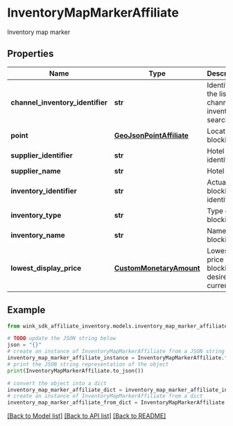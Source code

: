 # InventoryMapMarkerAffiliate

Inventory map marker

## Properties

Name | Type | Description | Notes
------------ | ------------- | ------------- | -------------
**channel_inventory_identifier** | **str** | Identifier of the list, channel inventory or search | 
**point** | [**GeoJsonPointAffiliate**](GeoJsonPointAffiliate.md) | Location of blocking | 
**supplier_identifier** | **str** | Hotel identifier | 
**supplier_name** | **str** | Hotel name | 
**inventory_identifier** | **str** | Actual blocking identifier | 
**inventory_type** | **str** | Type of blocking | 
**inventory_name** | **str** | Name of blocking | 
**lowest_display_price** | [**CustomMonetaryAmount**](CustomMonetaryAmount.md) | Lowest price of blocking in desired currency | 

## Example

```python
from wink_sdk_affiliate_inventory.models.inventory_map_marker_affiliate import InventoryMapMarkerAffiliate

# TODO update the JSON string below
json = "{}"
# create an instance of InventoryMapMarkerAffiliate from a JSON string
inventory_map_marker_affiliate_instance = InventoryMapMarkerAffiliate.from_json(json)
# print the JSON string representation of the object
print(InventoryMapMarkerAffiliate.to_json())

# convert the object into a dict
inventory_map_marker_affiliate_dict = inventory_map_marker_affiliate_instance.to_dict()
# create an instance of InventoryMapMarkerAffiliate from a dict
inventory_map_marker_affiliate_from_dict = InventoryMapMarkerAffiliate.from_dict(inventory_map_marker_affiliate_dict)
```
[[Back to Model list]](../README.md#documentation-for-models) [[Back to API list]](../README.md#documentation-for-api-endpoints) [[Back to README]](../README.md)


